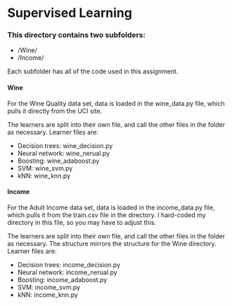 # Supervised Learning

### This directory contains two subfolders:
- /Wine/
- /Income/

Each subfolder has all of the code used in this assignment. 

#### Wine
For the Wine Quality data set, data is loaded in the wine_data.py file, which pulls it directly from the UCI site.

The learners are split into their own file, and call the other files in the folder as necessary.
Learner files are:

- Decision trees: wine_decision.py
- Neural network: wine_nerual.py
- Boosting: wine_adaboost.py
- SVM: wine_svm.py
- kNN: wine_knn.py

#### Income
For the Adult Income data set, data is loaded in the income_data.py file, which pulls it from the train.csv file in the directory. I hard-coded my directory in this file, so you may have to adjust this.

The learners are split into their own file, and call the other files in the folder as necessary. The structure mirrors the structure for the Wine directory.
Learner files are:

- Decision trees: income_decision.py
- Neural network: income_nerual.py
- Boosting: income_adaboost.py
- SVM: income_svm.py
- kNN: income_knn.py

